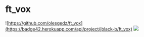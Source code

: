 # ft_vox
![https://github.com/olesgedz/ft_vox](https://badge42.herokuapp.com/api/project/jblack-b/ft_vox)
<img src="https://github.com/olesgedz/ft_vox/blob/master/res/textures/Screen%20Shot%202021-01-12%20at%2012.26.10%20PM.png?raw=false"/>
